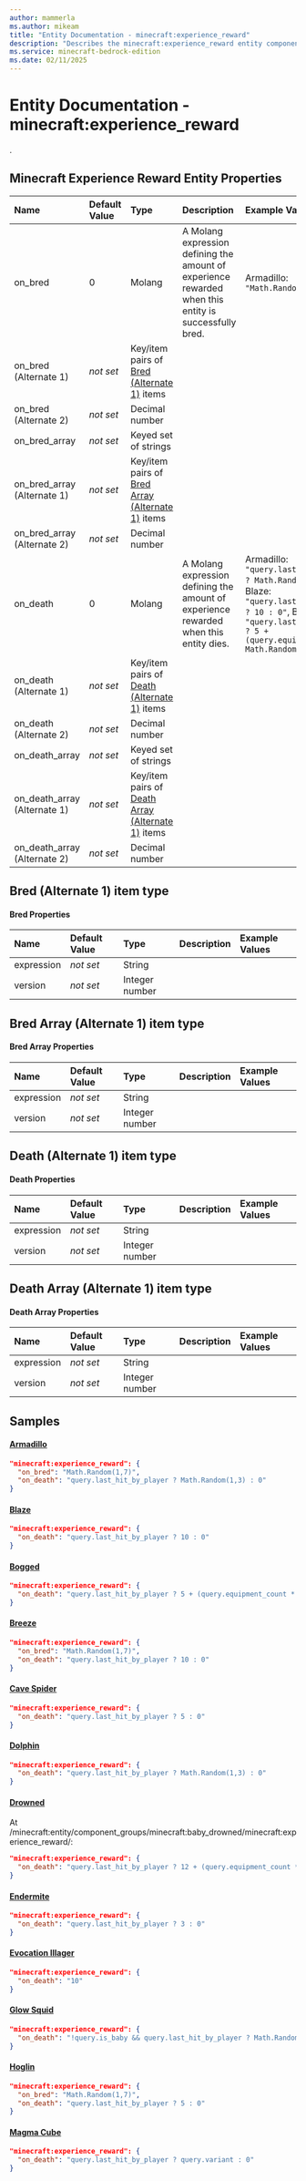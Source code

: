 ```yaml
---
author: mammerla
ms.author: mikeam
title: "Entity Documentation - minecraft:experience_reward"
description: "Describes the minecraft:experience_reward entity component"
ms.service: minecraft-bedrock-edition
ms.date: 02/11/2025 
---
```


# Entity Documentation - minecraft:experience_reward

.


## Minecraft Experience Reward Entity Properties

|Name       |Default Value |Type |Description |Example Values |
|:----------|:-------------|:----|:-----------|:------------- |
| on_bred | 0 | Molang | A Molang expression defining the amount of experience rewarded when this entity is successfully bred. | Armadillo: `"Math.Random(1,7)"` | 
| on_bred (Alternate 1) | *not set* | Key/item pairs of [Bred (Alternate 1)](#bred-alternate-1-item-type) items |  |  | 
| on_bred (Alternate 2) | *not set* | Decimal number |  |  | 
| on_bred_array | *not set* | Keyed set of strings |  |  | 
| on_bred_array (Alternate 1) | *not set* | Key/item pairs of [Bred Array (Alternate 1)](#bred-array-alternate-1-item-type) items |  |  | 
| on_bred_array (Alternate 2) | *not set* | Decimal number |  |  | 
| on_death | 0 | Molang | A Molang expression defining the amount of experience rewarded when this entity dies. | Armadillo: `"query.last_hit_by_player ? Math.Random(1,3) : 0"`, Blaze: `"query.last_hit_by_player ? 10 : 0"`, Bogged: `"query.last_hit_by_player ? 5 + (query.equipment_count * Math.Random(1,3)) : 0"` | 
| on_death (Alternate 1) | *not set* | Key/item pairs of [Death (Alternate 1)](#death-alternate-1-item-type) items |  |  | 
| on_death (Alternate 2) | *not set* | Decimal number |  |  | 
| on_death_array | *not set* | Keyed set of strings |  |  | 
| on_death_array (Alternate 1) | *not set* | Key/item pairs of [Death Array (Alternate 1)](#death-array-alternate-1-item-type) items |  |  | 
| on_death_array (Alternate 2) | *not set* | Decimal number |  |  | 

## Bred (Alternate 1) item type

#### Bred Properties

|Name       |Default Value |Type |Description |Example Values |
|:----------|:-------------|:----|:-----------|:------------- |
| expression | *not set* | String |  |  | 
| version | *not set* | Integer number |  |  | 

## Bred Array (Alternate 1) item type

#### Bred Array Properties

|Name       |Default Value |Type |Description |Example Values |
|:----------|:-------------|:----|:-----------|:------------- |
| expression | *not set* | String |  |  | 
| version | *not set* | Integer number |  |  | 

## Death (Alternate 1) item type

#### Death Properties

|Name       |Default Value |Type |Description |Example Values |
|:----------|:-------------|:----|:-----------|:------------- |
| expression | *not set* | String |  |  | 
| version | *not set* | Integer number |  |  | 

## Death Array (Alternate 1) item type

#### Death Array Properties

|Name       |Default Value |Type |Description |Example Values |
|:----------|:-------------|:----|:-----------|:------------- |
| expression | *not set* | String |  |  | 
| version | *not set* | Integer number |  |  | 

## Samples

#### [Armadillo](https://github.com/Mojang/bedrock-samples/tree/preview/behavior_pack/entities/armadillo.json)


```json
"minecraft:experience_reward": {
  "on_bred": "Math.Random(1,7)",
  "on_death": "query.last_hit_by_player ? Math.Random(1,3) : 0"
}
```

#### [Blaze](https://github.com/Mojang/bedrock-samples/tree/preview/behavior_pack/entities/blaze.json)


```json
"minecraft:experience_reward": {
  "on_death": "query.last_hit_by_player ? 10 : 0"
}
```

#### [Bogged](https://github.com/Mojang/bedrock-samples/tree/preview/behavior_pack/entities/bogged.json)


```json
"minecraft:experience_reward": {
  "on_death": "query.last_hit_by_player ? 5 + (query.equipment_count * Math.Random(1,3)) : 0"
}
```

#### [Breeze](https://github.com/Mojang/bedrock-samples/tree/preview/behavior_pack/entities/breeze.json)


```json
"minecraft:experience_reward": {
  "on_bred": "Math.Random(1,7)",
  "on_death": "query.last_hit_by_player ? 10 : 0"
}
```

#### [Cave Spider](https://github.com/Mojang/bedrock-samples/tree/preview/behavior_pack/entities/cave_spider.json)


```json
"minecraft:experience_reward": {
  "on_death": "query.last_hit_by_player ? 5 : 0"
}
```

#### [Dolphin](https://github.com/Mojang/bedrock-samples/tree/preview/behavior_pack/entities/dolphin.json)


```json
"minecraft:experience_reward": {
  "on_death": "query.last_hit_by_player ? Math.Random(1,3) : 0"
}
```

#### [Drowned](https://github.com/Mojang/bedrock-samples/tree/preview/behavior_pack/entities/drowned.json)

At /minecraft:entity/component_groups/minecraft:baby_drowned/minecraft:experience_reward/: 

```json
"minecraft:experience_reward": {
  "on_death": "query.last_hit_by_player ? 12 + (query.equipment_count * Math.Random(1,3)) : 0"
}
```

#### [Endermite](https://github.com/Mojang/bedrock-samples/tree/preview/behavior_pack/entities/endermite.json)


```json
"minecraft:experience_reward": {
  "on_death": "query.last_hit_by_player ? 3 : 0"
}
```

#### [Evocation Illager](https://github.com/Mojang/bedrock-samples/tree/preview/behavior_pack/entities/evocation_illager.json)


```json
"minecraft:experience_reward": {
  "on_death": "10"
}
```

#### [Glow Squid](https://github.com/Mojang/bedrock-samples/tree/preview/behavior_pack/entities/glow_squid.json)


```json
"minecraft:experience_reward": {
  "on_death": "!query.is_baby && query.last_hit_by_player ? Math.Random(1,3) : 0"
}
```

#### [Hoglin](https://github.com/Mojang/bedrock-samples/tree/preview/behavior_pack/entities/hoglin.json)


```json
"minecraft:experience_reward": {
  "on_bred": "Math.Random(1,7)",
  "on_death": "query.last_hit_by_player ? 5 : 0"
}
```

#### [Magma Cube](https://github.com/Mojang/bedrock-samples/tree/preview/behavior_pack/entities/magma_cube.json)


```json
"minecraft:experience_reward": {
  "on_death": "query.last_hit_by_player ? query.variant : 0"
}
```
